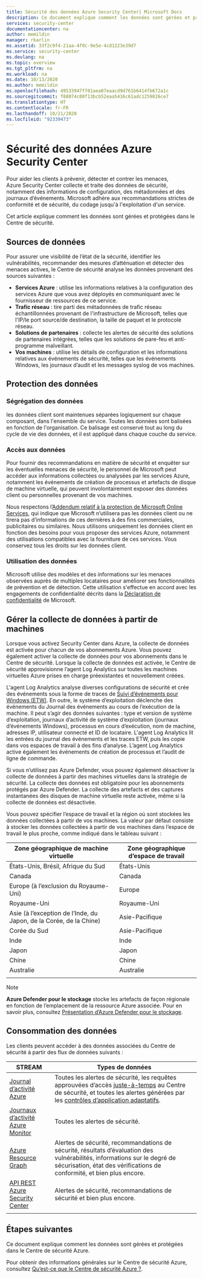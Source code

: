 ```yaml
---
title: Sécurité des données Azure Security Center| Microsoft Docs
description: Ce document explique comment les données sont gérées et protégées dans le Centre de sécurité Azure.
services: security-center
documentationcenter: na
author: memildin
manager: rkarlin
ms.assetid: 33f2c9f4-21aa-4f0c-9e5e-4cd1223e39d7
ms.service: security-center
ms.devlang: na
ms.topic: overview
ms.tgt_pltfrm: na
ms.workload: na
ms.date: 10/13/2020
ms.author: memildin
ms.openlocfilehash: 49533947ff01aea07eaacd9d761b6414fb672a1c
ms.sourcegitcommit: f88074c00f13bcb52eaa5416c61adc1259826ce7
ms.translationtype: HT
ms.contentlocale: fr-FR
ms.lasthandoff: 10/21/2020
ms.locfileid: "92339473"
---
```

# <a name="azure-security-center-data-security"></a>Sécurité des données Azure Security Center

Pour aider les clients à prévenir, détecter et contrer les menaces, Azure Security Center collecte et traite des données de sécurité, notamment des informations de configuration, des métadonnées et des journaux d’événements. Microsoft adhère aux recommandations strictes de conformité et de sécurité, du codage jusqu'à l'exploitation d'un service.

Cet article explique comment les données sont gérées et protégées dans le Centre de sécurité.

## <a name="data-sources"></a>Sources de données
Pour assurer une visibilité de l’état de la sécurité, identifier les vulnérabilités, recommander des mesures d’atténuation et détecter des menaces actives, le Centre de sécurité analyse les données provenant des sources suivantes :

- **Services Azure** : utilise les informations relatives à la configuration des services Azure que vous avez déployés en communiquant avec le fournisseur de ressources de ce service.
- **Trafic réseau** : tire parti des métadonnées de trafic réseau échantillonnées provenant de l'infrastructure de Microsoft, telles que l'IP/le port source/de destination, la taille de paquet et le protocole réseau.
- **Solutions de partenaires** : collecte les alertes de sécurité des solutions de partenaires intégrées, telles que les solutions de pare-feu et anti-programme malveillant.
- **Vos machines** : utilise les détails de configuration et les informations relatives aux événements de sécurité, telles que les événements Windows, les journaux d’audit et les messages syslog de vos machines.


## <a name="data-protection"></a>Protection des données

### <a name="data-segregation"></a>Ségrégation des données
les données client sont maintenues séparées logiquement sur chaque composant, dans l'ensemble du service. Toutes les données sont balisées en fonction de l'organisation. Ce balisage est conservé tout au long du cycle de vie des données, et il est appliqué dans chaque couche du service.

### <a name="data-access"></a>Accès aux données
Pour fournir des recommandations en matière de sécurité et enquêter sur les éventuelles menaces de sécurité, le personnel de Microsoft peut accéder aux informations collectées ou analysées par les services Azure, notamment les événements de création de processus et artefacts de disque de machine virtuelle, qui peuvent involontairement exposer des données client ou personnelles provenant de vos machines. 

Nous respectons l’[Addendum relatif à la protection de Microsoft Online Services](https://www.microsoftvolumelicensing.com/Downloader.aspx?DocumentId=17880), qui indique que Microsoft n’utilisera pas les données client ou ne tirera pas d’informations de ces dernières à des fins commerciales, publicitaires ou similaires. Nous utilisons uniquement les données client en fonction des besoins pour vous proposer des services Azure, notamment des utilisations compatibles avec la fourniture de ces services. Vous conservez tous les droits sur les données client.

### <a name="data-use"></a>Utilisation des données
Microsoft utilise des modèles et des informations sur les menaces observées auprès de multiples locataires pour améliorer ses fonctionnalités de prévention et de détection. Cette utilisation s'effectue en accord avec les engagements de confidentialité décrits dans la [Déclaration de confidentialité](https://privacy.microsoft.com/privacystatement) de Microsoft.

## <a name="manage-data-collection-from-machines"></a>Gérer la collecte de données à partir de machines
Lorsque vous activez Security Center dans Azure, la collecte de données est activée pour chacun de vos abonnements Azure. Vous pouvez également activer la collecte de données pour vos abonnements dans le Centre de sécurité. Lorsque la collecte de données est activée, le Centre de sécurité approvisionne l’agent Log Analytics sur toutes les machines virtuelles Azure prises en charge préexistantes et nouvellement créées.

L'agent Log Analytics analyse diverses configurations de sécurité et crée des événements sous la forme de traces de [Suivi d’événements pour Windows (ETW)](/windows/win32/etw/event-tracing-portal). En outre, le système d’exploitation déclenche des événements du Journal des événements au cours de l’exécution de la machine. Il peut s’agir des données suivantes : type et version de système d’exploitation, journaux d’activité de système d’exploitation (journaux d’événements Windows), processus en cours d’exécution, nom de machine, adresses IP, utilisateur connecté et ID de locataire. L'agent Log Analytics lit les entrées du journal des événements et les traces ETW, puis les copie dans vos espaces de travail à des fins d’analyse. L’agent Log Analytics active également les événements de création de processus et l’audit de ligne de commande.

Si vous n’utilisez pas Azure Defender, vous pouvez également désactiver la collecte de données à partir des machines virtuelles dans la stratégie de sécurité. La collecte des données est obligatoire pour les abonnements protégés par Azure Defender. La collecte des artefacts et des captures instantanées des disques de machine virtuelle reste activée, même si la collecte de données est désactivée.

Vous pouvez spécifier l’espace de travail et la région où sont stockées les données collectées à partir de vos machines. La valeur par défaut consiste à stocker les données collectées à partir de vos machines dans l’espace de travail le plus proche, comme indiqué dans le tableau suivant :

| Zone géographique de machine virtuelle                                      | Zone géographique d’espace de travail  |
|---------------------------------------------|----------------|
| États-Unis, Brésil, Afrique du Sud         | États-Unis  |
| Canada                                      | Canada         |
| Europe (à l’exclusion du Royaume-Uni)           | Europe         |
| Royaume-Uni                              | Royaume-Uni |
| Asie (à l’exception de l’Inde, du Japon, de la Corée, de la Chine) | Asie-Pacifique   |
| Corée du Sud                                       | Asie-Pacifique   |
| Inde                                       | Inde          |
| Japon                                       | Japon          |
| Chine                                       | Chine          |
| Australie                                   | Australie      |
|                                             |                |

> [!NOTE]
> **Azure Defender pour le stockage** stocke les artefacts de façon régionale en fonction de l’emplacement de la ressource Azure associée. Pour en savoir plus, consultez [Présentation d’Azure Defender pour le stockage](defender-for-storage-introduction.md).


## <a name="data-consumption"></a>Consommation des données

Les clients peuvent accéder à des données associées du Centre de sécurité à partir des flux de données suivants :


| STREAM                                                                                | Types de données                                                                                                                                                                                                          |
|---------------------------------------------------------------------------------------|---------------------------------------------------------------------------------------------------------------------------------------------------------------------------------------------------------------------|
| [Journal d’activité Azure](../azure-monitor/platform/activity-log.md)                       | Toutes les alertes de sécurité, les requêtes approuvées d’accès [juste-à-temps](security-center-just-in-time.md) au Centre de sécurité, et toutes les alertes générées par les [contrôles d’application adaptatifs](security-center-adaptive-application.md).|
| [Journaux d’activité Azure Monitor](../azure-monitor/platform/data-platform.md)                      | Toutes les alertes de sécurité.                                                                                                                                                                                                |
| [Azure Resource Graph](../governance/resource-graph/overview.md)                      | Alertes de sécurité, recommandations de sécurité, résultats d’évaluation des vulnérabilités, informations sur le degré de sécurisation, état des vérifications de conformité, et bien plus encore.                                                                       |
| [API REST Azure Security Center](/rest/api/securitycenter/) | Alertes de sécurité, recommandations de sécurité et bien plus encore.                                                                                                                                                                |
|                                                                                       |                                                                                                                                                                                                                     |

## <a name="next-steps"></a>Étapes suivantes

Ce document explique comment les données sont gérées et protégées dans le Centre de sécurité Azure. 

Pour obtenir des informations générales sur le Centre de sécurité Azure, consultez [Qu’est-ce que le Centre de sécurité Azure ?](security-center-introduction.md).